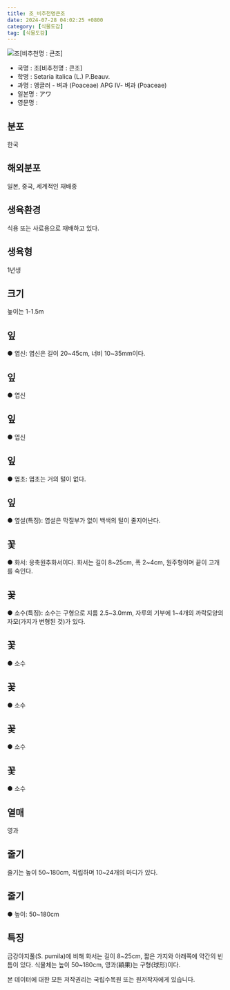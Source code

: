 ```yaml
---
title: 조_비추천명큰조
date: 2024-07-28 04:02:25 +0800
category: [식물도감]
tag: [식물도감]
---
```




![조[비추천명 : 큰조]](/fileUpload/plants/basic/Gramineae/Setaria/14727/14727_1_th2.jpg)
- 국명 : 조[비추천명 : 큰조]
- 학명 : Setaria italica (L.) P.Beauv.
- 과명 : 앵글러 - 벼과 (Poaceae) APG Ⅳ- 벼과 (Poaceae)
- 일본명 : アワ
- 영문명 : 


## 분포
한국
## 해외분포
일본, 중국, 세계적인 재배종
## 생육환경
식용 또는 사료용으로 재배하고 있다.
## 생육형
1년생
## 크기
높이는 1-1.5m
## 잎
● 엽신: 엽신은 길이 20~45cm, 너비 10~35mm이다.
## 잎
● 엽신
## 잎
● 엽신
## 잎
● 엽초: 엽초는 거의 털이 없다.
## 잎
● 옆설(특징): 엽설은 막질부가 없이 백색의 털이 줄지어난다.
## 꽃
● 화서: 응축원추화서이다. 화서는 길이 8~25cm, 폭 2~4cm, 원주형이며 끝이 고개를 숙인다.
## 꽃
● 소수(특징): 소수는 구형으로 지름 2.5~3.0mm, 자루의 기부에 1~4개의 까락모양의 자모(가지가 변형된 것)가 있다.
## 꽃
● 소수
## 꽃
● 소수
## 꽃
● 소수
## 꽃
● 소수
## 열매
영과
## 줄기
줄기는 높이 50~180cm, 직립하며 10~24개의 마디가 있다.
## 줄기
● 높이: 50~180cm
## 특징
금강아지풀(S. pumila)에 비해 화서는 길이 8~25cm, 짧은 가지와 아래쪽에 약간의 빈틈이 있다. 식물체는 높이 50~180cm, 영과(穎果)는 구형(球形)이다.






본 데이터에 대한 모든 저작권리는 국립수목원 또는 원저작자에게 있습니다.
